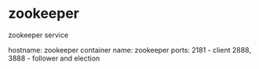 # zookeeper
zookeeper service

hostname: zookeeper 
container name: zookeeper 
ports:
	2181 - client
	2888, 3888 - follower and election
